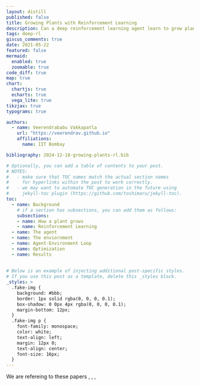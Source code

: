 ```yaml
---
layout: distill
published: false
title: Growing Plants with Reinforcement Learning
description: Can a deep reinforcement learning agent learn to grow plants?
tags: deep-rl
giscus_comments: true
date: 2021-05-22
featured: false
mermaid:
  enabled: true
  zoomable: true
code_diff: true
map: true
chart:
  chartjs: true
  echarts: true
  vega_lite: true
tikzjax: true
typograms: true

authors:
  - name: Veerendrababu Vakkapatla
    url: "https://veerendrav.github.io"
    affiliations:
      name: IIT Bombay

bibliography: 2024-12-18-growing-plants-rl.bib

# Optionally, you can add a table of contents to your post.
# NOTES:
#   - make sure that TOC names match the actual section names
#     for hyperlinks within the post to work correctly.
#   - we may want to automate TOC generation in the future using
#     jekyll-toc plugin (https://github.com/toshimaru/jekyll-toc).
toc:
  - name: Background
    # if a section has subsections, you can add them as follows:
    subsections:
    - name: How a plant grows
    - name: Reinforcement Learning
  - name: The agent
  - name: The enviornment
  - name: Agent-Environment Loop
  - name: Optimization
  - name: Results
  
  
# Below is an example of injecting additional post-specific styles.
# If you use this post as a template, delete this _styles block.
_styles: >
  .fake-img {
    background: #bbb;
    border: 1px solid rgba(0, 0, 0, 0.1);
    box-shadow: 0 0px 4px rgba(0, 0, 0, 0.1);
    margin-bottom: 12px;
  }
  .fake-img p {
    font-family: monospace;
    color: white;
    text-align: left; 
    margin: 12px 0;
    text-align: center;
    font-size: 16px;
  }
---
```

We are refereing to these papers <d-cite key="hitti2021growspacelearningshapeplants"></d-cite>, <d-cite key="amacker2022learnedsimulationenvironmentmodel"></d-cite>, <d-cite key="balderas2024comparativestudydeepreinforcement"></d-cite>, <d-cite key="nasti2024reinforcement"></d-cite>


